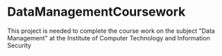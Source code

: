 # DataManagementCoursework
This project is needed to complete the course work on the subject "Data Management" at the Institute of Computer Technology and Information Security
